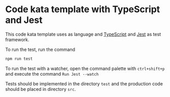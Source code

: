 # Code kata template with TypeScript and Jest

This code kata template uses as language and [TypeScript](https://www.typescriptlang.org/) and [Jest](https://jestjs.io/) as test framework.

To run the test, run the command

```sh
npm run test
```

To run the test with a watcher, open the command palette with `ctrl+shift+p` and execute the command `Run Jest --watch`

Tests should be implemented in the directory `test` and the production code should be placed in directory `src`.
